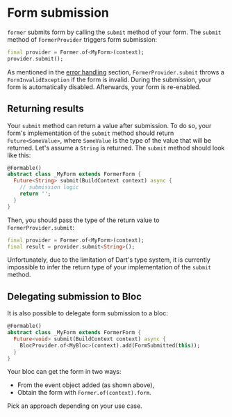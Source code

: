 # Form submission

`former` submits form by calling the `submit` method of your form. The `submit` method of `FormerProvider` triggers form
submission:

```dart
final provider = Former.of<MyForm>(context);
provider.submit();
```

As mentioned in the [error handling](error-handling.md) section, `FormerProvider.submit`
throws a `FormInvalidException` if the form is invalid. During the submission, your form is automatically disabled.
Afterwards, your form is re-enabled.

## Returning results

Your `submit` method can return a value after submission.
To do so, your form's implementation of the `submit` method should return `Future<SomeValue>`, where
`SomeValue` is the type of the value that will be returned. Let's assume a `String` is returned.
The `submit` method should look like this:

```dart
@Formable()
abstract class _MyForm extends FormerForm {
  Future<String> submit(BuildContext context) async {
    // submission logic
    return '';
  }
}
```

Then, you should pass the type of the return value to `FormerProvider.submit`:

```dart
final provider = Former.of<MyForm>(context);
final result = provider.submit<String>();
```

Unfortunately, due to the limitation of Dart's type system, it is currently impossible to infer
the return type of your implementation of the `submit` method.

## Delegating submission to Bloc

It is also possible to delegate form submission to a bloc:

```dart
@Formable()
abstract class _MyForm extends FormerForm {
  Future<void> submit(BuildContext context) async {
    BlocProvider.of<MyBloc>(context).add(FormSubmitted(this));
  }
}
```

Your bloc can get the form in two ways:

- From the event object added (as shown above),
- Obtain the form with `Former.of(context).form`.

Pick an approach depending on your use case.
